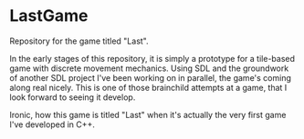 LastGame
========

Repository for the game titled "Last". 

In the early stages of this repository, it is simply a prototype for a tile-based game with discrete movement mechanics. Using SDL and the groundwork of another SDL project I've been working on in parallel, the game's coming along real nicely. This is one of those brainchild attempts at a game, that I look forward to seeing it develop. 

Ironic, how this game is titled "Last" when it's actually the very first game I've developed in C++.
